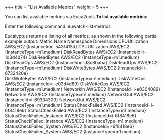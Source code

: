 +++
title = "List Available Metrics"
weight = 5
+++

You can list available metrics via Euca2ools.**To list available metrics:** 

Enter the following command. 
    euwatch-list-metrics

Eucalyptus returns a listing of all metrics, as shown in the following partial example output: 
    Metric Name         Namespace  Dimensions
    CPUUtilization      AWS/EC2    {InstanceId=i-5431413d}
    CPUUtilization      AWS/EC2    {InstanceType=m1.medium}
    DiskReadBytes       AWS/EC2    {InstanceId=i-1d3d4d74}
    DiskReadBytes       AWS/EC2    {InstanceType=m1.medium}
    DiskReadOps         AWS/EC2    {InstanceId=i-d3c8baba}
    DiskReadOps         AWS/EC2    {InstanceType=m1.medium}
    DiskWriteBytes      AWS/EC2    {InstanceId=i-6732420e}	
    DiskWriteBytes      AWS/EC2    {InstanceType=m1.medium}
    DiskWriteOps        AWS/EC2    {InstanceId=i-e03d4d89}
    DiskWriteOps        AWS/EC2    {InstanceType=m1.medium}
    NetworkIn           AWS/EC2    {InstanceId=i-e0304089}
    NetworkIn           AWS/EC2    {InstanceType=m1.medium}
    NetworkOut          AWS/EC2    {InstanceId=i-69334300}
    NetworkOut          AWS/EC2    {InstanceType=m1.medium}
    StatusCheckFailed		 AWS/EC2 {InstanceId=i-6f8418e6}
    StatusCheckFailed      	  AWS/EC2 {InstanceType=m1.medium}
    StatusCheckFailed_Instance      AWS/EC2 {InstanceId=i-6f8418e6}
    StatusCheckFailed_Instance      AWS/EC2 {InstanceType=m1.medium}
    StatusCheckFailed_System        AWS/EC2 {InstanceId=i-6f8418e6}
    StatusCheckFailed_System        AWS/EC2 {InstanceType=m1.medium}

